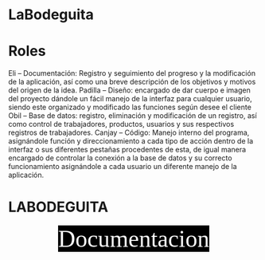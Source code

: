 # LaBodeguita
# Roles
Eli – Documentación: Registro y seguimiento del progreso y la modificación de la aplicación, así como una breve descripción de los objetivos y motivos del origen de la idea.
Padilla – Diseño: encargado de dar cuerpo e imagen del proyecto dándole un fácil manejo de la interfaz para cualquier usuario, siendo este organizado y modificado las funciones según desee el cliente
Obil – Base de datos: registro, eliminación y modificación de un registro, así como control de trabajadores, productos, usuarios y sus respectivos registros de trabajadores.
Canjay – Código: Manejo interno del programa, asignándole función y direccionamiento a cada tipo de acción dentro de la interfaz o sus diferentes pestañas procedentes de esta, de igual manera encargado de controlar la conexión a la base de datos y su correcto funcionamiento asignándole a cada usuario un diferente manejo de la aplicación.
# LABODEGUITA
<html>

<title>Documentacion</title>
<body>

<center><font size='+6' style="font-family:Century Gothic;color:ffffff"><span style="background-color:#000000;">Documentacion</font></center></span>

</html>
